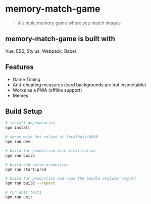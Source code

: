 # memory-match-game

> A simple memory game where you match images

## memory-match-game is built with

Vue, ES6, Stylus, Webpack, Babel

## Features

- Game Timing
- Anti-cheating measures (card backgrounds are not inspectable)
- Works as a PWA (offline support)
- Memes

## Build Setup

``` bash
# install dependencies
npm install

# serve with hot reload at localhost:8080
npm run dev

# build for production with minification
npm run build

# build and serve production
npm run start:prod

# build for production and view the bundle analyzer report
npm run build --report

# run unit tests
npm run unit

```

